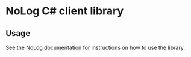 # NoLog C# client library
## Usage
See the [NoLog documentation](https://nolog.io/docs) for instructions on how to use the library.
